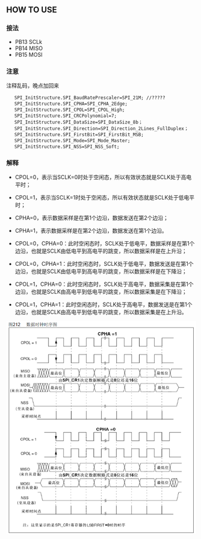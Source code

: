 <!--
 * @Author: QianXu
 * @LastEditors: QianXu
 * @Description: NONE
 * @Date: 2019-03-06 20:43:27
 * @LastEditTime: 2019-03-06 21:13:58
 -->

## HOW TO USE

### 接法
- PB13  SCLk
- PB14  MISO
- PB15  MOSI

### 注意
注释乱码，晚点加回来
 ```
	SPI_InitStructure.SPI_BaudRatePrescaler=SPI_21M; //?????
	SPI_InitStructure.SPI_CPHA=SPI_CPHA_2Edge;
	SPI_InitStructure.SPI_CPOL=SPI_CPOL_High;
	SPI_InitStructure.SPI_CRCPolynomial=7;	
	SPI_InitStructure.SPI_DataSize=SPI_DataSize_8b；
	SPI_InitStructure.SPI_Direction=SPI_Direction_2Lines_FullDuplex；
	SPI_InitStructure.SPI_FirstBit=SPI_FirstBit_MSB;
	SPI_InitStructure.SPI_Mode=SPI_Mode_Master;  
	SPI_InitStructure.SPI_NSS=SPI_NSS_Soft; 
```

### 解释
- CPOL=0，表示当SCLK=0时处于空闲态，所以有效状态就是SCLK处于高电平时；
- CPOL=1，表示当SCLK=1时处于空闲态，所以有效状态就是SCLK处于低电平时；
- CPHA=0，表示数据采样是在第1个边沿，数据发送在第2个边沿；
- CPHA=1，表示数据采样是在第2个边沿，数据发送在第1个边沿。

- CPOL=0，CPHA=0：此时空闲态时，SCLK处于低电平，数据采样是在第1个边沿，也就是SCLK由低电平到高电平的跳变，所以数据采样是在上升沿；
- CPOL=0，CPHA=1：此时空闲态时，SCLK处于低电平，数据发送是在第1个边沿，也就是SCLK由低电平到高电平的跳变，所以数据采样是在下降沿；
- CPOL=1，CPHA=0：此时空闲态时，SCLK处于高电平，数据采集是在第1个边沿，也就是SCLK由高电平到低电平的跳变，所以数据采集是在下降沿；
- CPOL=1，CPHA=1：此时空闲态时，SCLK处于高电平，数据发送是在第1个边沿，也就是SCLK由高电平到低电平的跳变，所以数据采集是在上升沿。


![](spi.png)